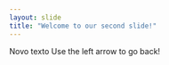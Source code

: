 ```yaml
---
layout: slide
title: "Welcome to our second slide!"
---
```

Novo texto
Use the left arrow to go back!

